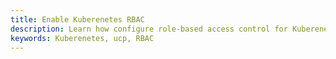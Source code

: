 ```yaml
---
title: Enable Kuberenetes RBAC
description: Learn how configure role-based access control for Kuberenetes
keywords: Kuberenetes, ucp, RBAC
---
```

